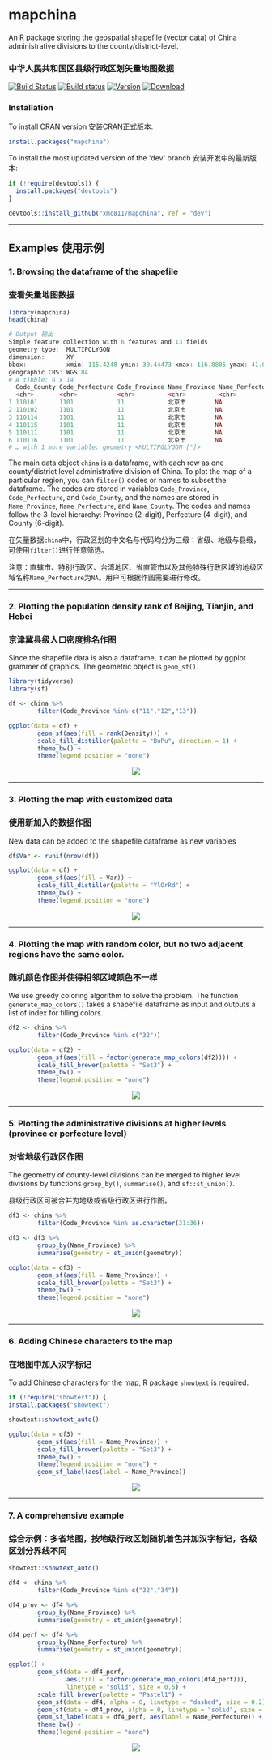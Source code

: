 # mapchina

An R package storing the geospatial shapefile (vector data) of China administrative divisions to the county/district-level.

### 中华人民共和国区县级行政区划矢量地图数据

[![Build Status](https://travis-ci.org/xmc811/mapchina.svg?branch=master)](https://travis-ci.org/xmc811/mapchina)
[![Build status](https://ci.appveyor.com/api/projects/status/lrtfd685ytnj9yvd/branch/master?svg=true)](https://ci.appveyor.com/project/xmc811/mapchina/branch/master)
[![Version](https://www.r-pkg.org/badges/version/mapchina)](https://www.r-pkg.org/badges/version/mapchina)
[![Download](https://cranlogs.r-pkg.org/badges/grand-total/mapchina)](https://cranlogs.r-pkg.org/badges/grand-total/mapchina)

### Installation

To install CRAN version 安装CRAN正式版本:

```R
install.packages("mapchina")
```

To install the most updated version of the 'dev' branch 安装开发中的最新版本:

```R
if (!require(devtools)) {
  install.packages("devtools")
}

devtools::install_github("xmc811/mapchina", ref = "dev")
```

---

## Examples 使用示例

### 1. Browsing the dataframe of the shapefile 
### 查看矢量地图数据

```R
library(mapchina)
head(china)
```

```R
# Output 输出
Simple feature collection with 6 features and 13 fields
geometry type:  MULTIPOLYGON
dimension:      XY
bbox:           xmin: 115.4248 ymin: 39.44473 xmax: 116.8805 ymax: 41.05936
geographic CRS: WGS 84
# A tibble: 6 x 14
  Code_County Code_Perfecture Code_Province Name_Province Name_Perfecture Name_County Pinyin Pop_2000 Pop_2010 Pop_2017 Pop_2018   Area Density
  <chr>       <chr>           <chr>         <chr>         <chr>           <chr>       <chr>     <dbl>    <dbl>    <dbl>    <dbl>  <dbl>   <dbl>
1 110101      1101            11            北京市        NA              东城区      Dōngc…   881763   919253       NA   822000   41.8  19670.
2 110102      1101            11            北京市        NA              西城区      Xīché…  1232823  1243315       NA  1179000   50.5  23360.
3 110114      1101            11            北京市        NA              昌平区      Chāng…   614821  1660501       NA  2108000 1342     1571.
4 110115      1101            11            北京市        NA              大兴区      Dàxīn…   671444  1365112       NA  1796000 1053     1706.
5 110111      1101            11            北京市        NA              房山区      Fángs…   814367   944832       NA  1188000 1995      595.
6 110116      1101            11            北京市        NA              怀柔区      Huáir…   296002   372887       NA   414000 2123      195.
# … with 1 more variable: geometry <MULTIPOLYGON [°]>
```

The main data object `china` is a dataframe, with each row as one county/district level administrative division of China. 
To plot the map of a particular region, you can `filter()` codes or names to subset the dataframe. 
The codes are stored in variables `Code_Province`, `Code_Perfecture`, and `Code_County`, 
and the names are stored in `Name_Province`, `Name_Perfecture`, and `Name_County`.
The codes and names follow the 3-level hierarchy: Province (2-digit), Perfecture (4-digit), and County (6-digit).

在矢量数据`china`中，行政区划的中文名与代码均分为三级：省级、地级与县级，可使用`filter()`进行任意筛选。


注意：直辖市、特别行政区、台湾地区、省直管市以及其他特殊行政区域的地级区域名称`Name_Perfecture`为`NA`。用户可根据作图需要进行修改。

---

### 2. Plotting the population density rank of Beijing, Tianjin, and Hebei 
### 京津冀县级人口密度排名作图

Since the shapefile data is also a dataframe, it can be plotted by ggplot grammer of graphics. The geometric object is `geom_sf()`. 

```R
library(tidyverse)
library(sf)

df <- china %>%
        filter(Code_Province %in% c("11","12","13"))

ggplot(data = df) +
        geom_sf(aes(fill = rank(Density))) +
        scale_fill_distiller(palette = "BuPu", direction = 1) +
        theme_bw() +
        theme(legend.position = "none")
```

<p align="center">
<img src=https://github.com/xmc811/mapchina/blob/master/images/plot_1.png/>
</p>

---

### 3. Plotting the map with customized data
### 使用新加入的数据作图

New data can be added to the shapefile dataframe as new variables

```R
df$Var <- runif(nrow(df))

ggplot(data = df) +
        geom_sf(aes(fill = Var)) +
        scale_fill_distiller(palette = "YlOrRd") +
        theme_bw() +
        theme(legend.position = "none")
```

<p align="center">
<img src=https://github.com/xmc811/mapchina/blob/master/images/plot_2.png/>
</p>

---

### 4. Plotting the map with random color, but no two adjacent regions have the same color. 
### 随机颜色作图并使得相邻区域颜色不一样

We use greedy coloring algorithm to solve the problem. The function `generate_map_colors()` takes a shapefile dataframe as input and outputs a list of index for filling colors.

```R
df2 <- china %>%
        filter(Code_Province %in% c("32"))

ggplot(data = df2) +
        geom_sf(aes(fill = factor(generate_map_colors(df2)))) +
        scale_fill_brewer(palette = "Set3") +
        theme_bw() +
        theme(legend.position = "none")
```

<p align="center">
<img src=https://github.com/xmc811/mapchina/blob/master/images/plot_3.png/>
</p>


---

### 5. Plotting the administrative divisions at higher levels (province or perfecture level)
### 对省地级行政区作图

The geometry of county-level divisions can be merged to higher level divisions by functions `group_by()`, `summarise()`, and `sf::st_union()`.

县级行政区可被合并为地级或省级行政区进行作图。

```R
df3 <- china %>%
        filter(Code_Province %in% as.character(31:36))

df3 <- df3 %>%
        group_by(Name_Province) %>%
        summarise(geometry = st_union(geometry))

ggplot(data = df3) +
        geom_sf(aes(fill = Name_Province)) +
        scale_fill_brewer(palette = "Set3") +
        theme_bw() +
        theme(legend.position = "none")
```

<p align="center">
<img src=https://github.com/xmc811/mapchina/blob/master/images/plot_4.png/>
</p>


---

### 6. Adding Chinese characters to the map
### 在地图中加入汉字标记

To add Chinese characters for the map, R package `showtext` is required.

```R
if (!require("showtext")) {
install.packages("showtext")

showtext::showtext_auto()

ggplot(data = df3) +
        geom_sf(aes(fill = Name_Province)) +
        scale_fill_brewer(palette = "Set3") +
        theme_bw() +
        theme(legend.position = "none") +
        geom_sf_label(aes(label = Name_Province))
```

<p align="center">
<img src=https://github.com/xmc811/mapchina/blob/master/images/plot_5.png/>
</p>


---

### 7. A comprehensive example
### 综合示例：多省地图，按地级行政区划随机着色并加汉字标记，各级区划分界线不同


```R
showtext::showtext_auto()

df4 <- china %>%
        filter(Code_Province %in% c("32","34"))

df4_prov <- df4 %>%
        group_by(Name_Province) %>%
        summarise(geometry = st_union(geometry))

df4_perf <- df4 %>%
        group_by(Name_Perfecture) %>%
        summarise(geometry = st_union(geometry))

ggplot() +
        geom_sf(data = df4_perf,
                aes(fill = factor(generate_map_colors(df4_perf))),
                linetype = "solid", size = 0.5) +
        scale_fill_brewer(palette = "Pastel1") +
        geom_sf(data = df4, alpha = 0, linetype = "dashed", size = 0.2) +
        geom_sf(data = df4_prov, alpha = 0, linetype = "solid", size = 1.2) +
        geom_sf_label(data = df4_perf, aes(label = Name_Perfecture)) +
        theme_bw() +
        theme(legend.position = "none")
```

<p align="center">
<img src=https://github.com/xmc811/mapchina/blob/master/images/plot_6.png/>
</p>


